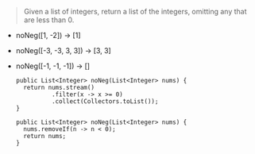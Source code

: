 > Given a list of integers, return a list of the integers, omitting any that are less than 0.

- noNeg([1, -2]) → [1]
- noNeg([-3, -3, 3, 3]) → [3, 3]
- noNeg([-1, -1, -1]) → []

      public List<Integer> noNeg(List<Integer> nums) {
        return nums.stream()
                .filter(x -> x >= 0)
                .collect(Collectors.toList());
      }
      
      public List<Integer> noNeg(List<Integer> nums) {
        nums.removeIf(n -> n < 0);
        return nums;
      }
